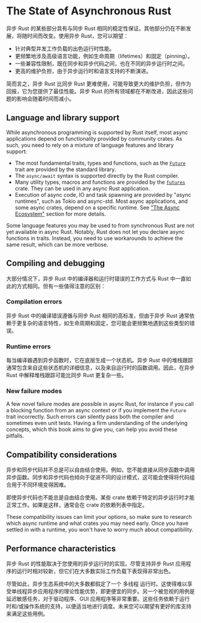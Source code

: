 # The State of Asynchronous Rust

异步 Rust 的某些部分具有与同步 Rust 相同的稳定性保证。其他部分仍在不断发展，将随时间而改变。使用异步 Rust，您可以期望：

- 针对典型并发工作负载的出色运行时性能。
- 更频繁地涉及高级语言功能，例如生命周期（lifetimes）和固定（pinning）。
- 一些兼容性限制，既在同步和异步代码之间，也在不同的异步运行时之间。
- 更高的维护负担，由于异步运行时和语言支持的不断演进。

简而言之，异步 Rust 比同步 Rust 更难使用，可能导致更大的维护负担，但作为回报，它为您提供了最佳性能。异步 Rust 的所有领域都在不断改进，因此这些问题的影响会随着时间而减小。

## Language and library support

While asynchronous programming is supported by Rust itself,
most async applications depend on functionality provided
by community crates.
As such, you need to rely on a mixture of
language features and library support:

- The most fundamental traits, types and functions, such as the
  [`Future`](https://doc.rust-lang.org/std/future/trait.Future.html) trait
  are provided by the standard library.
- The `async/await` syntax is supported directly by the Rust compiler.
- Many utility types, macros and functions are provided by the
  [`futures`](https://docs.rs/futures/) crate. They can be used in any async
  Rust application.
- Execution of async code, IO and task spawning are provided by "async
  runtimes", such as Tokio and async-std. Most async applications, and some
  async crates, depend on a specific runtime. See
  ["The Async Ecosystem"](../08_ecosystem/00_chapter.md) section for more
  details.

Some language features you may be used to from synchronous Rust are not yet
available in async Rust. Notably, Rust does not let you declare async
functions in traits. Instead, you need to use workarounds to achieve the same
result, which can be more verbose.

## Compiling and debugging

大部分情况下，异步 Rust 中的编译器和运行时错误的工作方式与 Rust 中一直如此的方式相同。但有一些值得注意的区别：

### Compilation errors

异步 Rust 中的编译错误遵循与同步 Rust 相同的高标准，但由于异步 Rust 通常依赖于更复杂的语言特性，如生命周期和固定，您可能会更频繁地遇到这些类型的错误。

### Runtime errors

每当编译器遇到异步函数时，它在底层生成一个状态机。异步 Rust 中的堆栈跟踪通常包含来自这些状态机的详细信息，以及来自运行时的函数调用。因此，在异步 Rust 中解释堆栈跟踪可能比同步 Rust 更复杂一些。

### New failure modes

A few novel failure modes are possible in async Rust, for instance
if you call a blocking function from an async context or if you implement
the `Future` trait incorrectly. Such errors can silently pass both the
compiler and sometimes even unit tests. Having a firm understanding
of the underlying concepts, which this book aims to give you, can help you
avoid these pitfalls.

## Compatibility considerations

异步和同步代码并不总是可以自由结合使用。例如，您不能直接从同步函数中调用异步函数。同步和异步代码也倾向于促进不同的设计模式，这可能会使得将代码组合用于不同环境变得困难。

即使异步代码也不能总是自由结合使用。某些 crate 依赖于特定的异步运行时才能正常工作。如果是这样，通常会在 crate 的依赖列表中指定。

These compatibility issues can limit your options, so make sure to
research which async runtime and what crates you may need early.
Once you have settled in with a runtime, you won't have to worry
much about compatibility.

## Performance characteristics

异步 Rust 的性能取决于您使用的异步运行时的实现。尽管支持异步 Rust 应用程序的运行时相对较新，但它们在大多数实际工作负载下表现得非常出色。

尽管如此，异步生态系统中的大多数都假定了一个 多线程 运行时。这使得难以享受单线程异步应用程序的理论性能优势，即更便宜的同步。另一个被忽视的用例是 延迟敏感任务，对于驱动程序、GUI 应用程序等非常重要。这些任务依赖于运行时和/或操作系统的支持，以便适当地进行调度。未来您可以期望有更好的库支持来满足这些用例。
